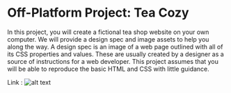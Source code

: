 # Off-Platform Project: Tea Cozy
 In this project, you will create a fictional tea shop website on your own computer.  We will provide a design spec and image assets to help you along the way. A design spec is an image of a web page outlined with all of its CSS properties and values. These are usually created by a designer as a source of instructions for a web developer. This project assumes that you will be able to reproduce the basic HTML and CSS with little guidance. 

 Link : ![alt text](https://content.codecademy.com/courses/freelance-1/unit-4/img-tea-cozy-redline.jpg)
